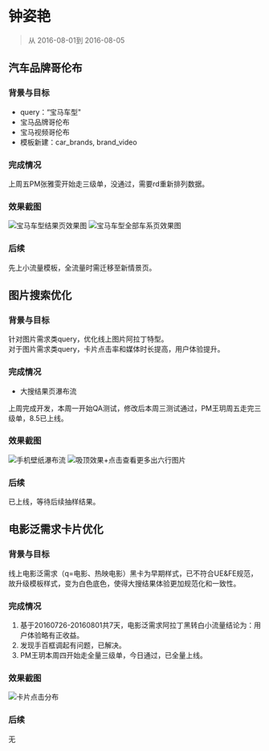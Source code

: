 # 钟姿艳

> 从 2016-08-01到 2016-08-05

## 汽车品牌哥伦布

### 背景与目标

- query：“宝马车型"
- 宝马品牌哥伦布
- 宝马视频哥伦布
- 模板新建：car_brands, brand_video

### 完成情况

上周五PM张雅雯开始走三级单，没通过，需要rd重新排列数据。

### 效果截图

![宝马车型结果页效果图](http://gitlab.baidu.com/psfe/ala-weeklyreport/uploads/4481ee7caab842d73a86e024be79934d/屏幕快照_2016-07-08_12.13.24.png)
![宝马车型全部车系页效果图](http://gitlab.baidu.com/psfe/ala-weeklyreport/uploads/8b8bc27b0f5f60ffeff5cee7b259c716/屏幕快照_2016-07-08_12.13.55.png)

### 后续
先上小流量模板，全流量时需迁移至新情景页。


## 图片搜索优化

### 背景与目标
针对图片需求类query，优化线上图片阿拉丁特型。
</br>对于图片需求类query，卡片点击率和媒体时长提高，用户体验提升。

### 完成情况

- 大搜结果页瀑布流

上周完成开发，本周一开始QA测试，修改后本周三测试通过，PM王玥周五走完三级单，8.5已上线。

### 效果截图
![手机壁纸瀑布流](http://gitlab.baidu.com/psfe/ala-weeklyreport/uploads/39a1da0cf39799a4d1e2642111a8374c/屏幕快照_2016-07-28_11.05.00.png)
![吸顶效果+点击查看更多出六行图片](http://gitlab.baidu.com/psfe/ala-weeklyreport/uploads/f0b95fc8781cba80649163b9455f5bb8/屏幕快照_2016-07-28_11.05.28.png)

### 后续
已上线，等待后续抽样结果。


## 电影泛需求卡片优化

### 背景与目标
线上电影泛需求（q=电影、热映电影）黑卡为早期样式，已不符合UE&FE规范，故升级模板样式，变为白色底色，使得大搜结果体验更加规范化和一致性。

### 完成情况

1. 基于20160726-20160801共7天，电影泛需求阿拉丁黑转白小流量结论为：用户体验略有正收益。
2. 发现手百框调起有问题，已解决。
3. PM王玥本周四开始走全量三级单，今日通过，已全量上线。

### 效果截图
![卡片点击分布](http://gitlab.baidu.com/psfe/ala-weeklyreport/uploads/6f78f7f79e0c2a3c6259db38e15997b3/image001.png)

### 后续
无